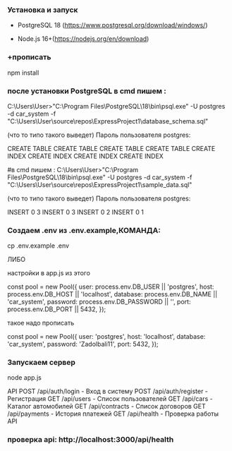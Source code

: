 ### Установка и запуск

- PostgreSQL 18 (https://www.postgresql.org/download/windows/)

- Node.js 16+(https://nodejs.org/en/download)
### +прописать
npm install

### после установки PostgreSQL в cmd пишем :
C:\Users\User>"C:\Program Files\PostgreSQL\18\bin\psql.exe" -U postgres -d car_system -f "C:\Users\User\source\repos\ExpressProject1\database_schema.sql"

(что то типо такого выведет)
Пароль пользователя postgres:

CREATE TABLE
CREATE TABLE
CREATE TABLE
CREATE TABLE
CREATE INDEX
CREATE INDEX
CREATE INDEX
CREATE INDEX

#в cmd пишем :
C:\Users\User>"C:\Program Files\PostgreSQL\18\bin\psql.exe" -U postgres -d car_system -f "C:\Users\User\source\repos\ExpressProject1\sample_data.sql"

(что то типо такого выведет)
Пароль пользователя postgres:

INSERT 0 3
INSERT 0 3
INSERT 0 2
INSERT 0 1



### Создаем .env из .env.example,КОМАНДА: 
cp .env.example .env

ЛИБО

настройки в app.js из этого

const pool = new Pool({
    user: process.env.DB_USER || 'postgres',
    host: process.env.DB_HOST || 'localhost',
    database: process.env.DB_NAME || 'car_system',
    password: process.env.DB_PASSWORD || '',
    port: process.env.DB_PORT || 5432,
});

такое надо прописать

const pool = new Pool({
    user: 'postgres',
    host: 'localhost',
    database: 'car_system',
    password: 'Zadolbali11',
    port: 5432,
});



### Запускаем сервер
node app.js


API
POST /api/auth/login - Вход в систему
POST /api/auth/register - Регистрация
GET /api/users - Список пользователей
GET /api/cars - Каталог автомобилей
GET /api/contracts - Список договоров
GET /api/payments - История платежей
GET /api/health - Проверка работы API

### проверка api: http://localhost:3000/api/health



